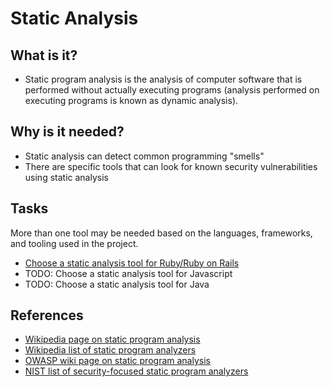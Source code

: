 # Static Analysis

## What is it?
* Static program analysis is the analysis of computer software that is performed without actually executing programs (analysis performed on executing programs is known as dynamic analysis).

## Why is it needed?
* Static analysis can detect common programming "smells"
* There are specific tools that can look for known security vulnerabilities using static analysis

## Tasks
More than one tool may be needed based on the languages, frameworks, and tooling used in the project.

* [Choose a static analysis tool for Ruby/Ruby on Rails](ruby-rails.md)
* TODO: Choose a static analysis tool for Javascript
* TODO: Choose a static analysis tool for Java

## References
* [Wikipedia page on static program analysis](https://en.wikipedia.org/wiki/Static_program_analysis)
* [Wikipedia list of static program analyzers](https://en.wikipedia.org/wiki/List_of_tools_for_static_code_analysis)
* [OWASP wiki page on static program analysis](https://www.owasp.org/index.php/Static_Code_Analysis)
* [NIST list of security-focused static program analyzers](https://samate.nist.gov/index.php/Source_Code_Security_Analyzers.html)
